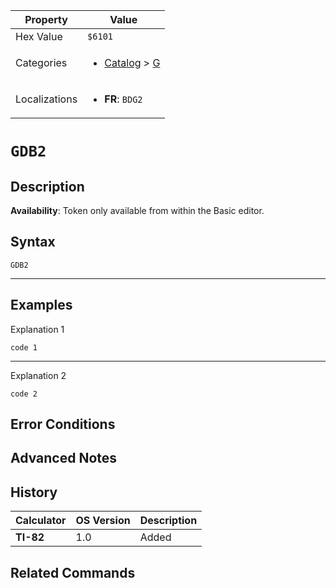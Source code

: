 | Property      | Value |
|---------------|-------|
| Hex Value     | `$6101`|
| Categories    | <ul><li>[Catalog](<../categories/Catalog.md>) > [G](<../categories/Catalog.md#G>)</li></ul> |
| Localizations | <ul><li><b>FR</b>: `BDG2`</li></ul> |

# `GDB2`

## Description



<b>Availability</b>: Token only available from within the Basic editor.

## Syntax
`GDB2`

<hr>

## Examples

Explanation 1
```ti-basic
code 1
```
---
Explanation 2
```ti-basic
code 2
```

## Error Conditions


## Advanced Notes


## History
| Calculator | OS Version | Description |
|------------|------------|-------------|
| <b>TI-82</b> | 1.0 | Added

## Related Commands

    